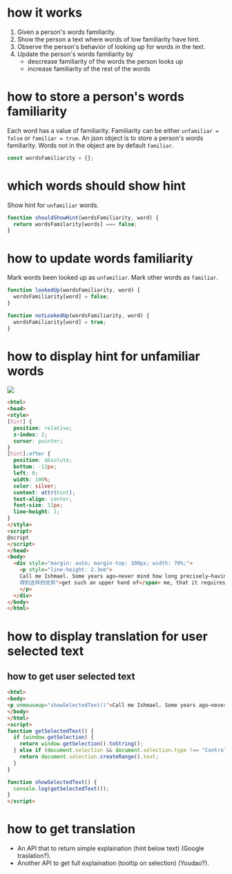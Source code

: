 # how it works
1. Given a person's words familiarity.
2. Show the person a text where words of low familiarity have hint.
3. Observe the person's behavior of looking up for words in the text.
4. Update the person's words familiarity by
    - descrease familiarity of the words the person looks up
    - increase familiarity of the rest of the words


# how to store a person's words familiarity
Each word has a value of familiarity. Familiarity can be either `unfamiliar = false` or `familiar = true`. An json object is to store a person's words familiarity. Words not in the object are by default `familiar`.
```js demo.html @script
const wordsFamiliarity = {};
```

# which words should show hint
Show hint for `unfamiliar` words.
```js demo.html @script
function shouldShowHint(wordsFamiliarity, word) {
  return wordsFamilarity[words] === false;
}
```

# how to update words familiarity
Mark words been looked up as `unfamiliar`. Mark other words as `familiar`.
```js demo.html @script
function lookedUp(wordsFamiliarity, word) {
  wordsFamiliarity[word] = false;
}

function notLookedUp(wordsFamiliarity, word) {
  wordsFamiliarity[word] = true;
}
```


# how to display hint for unfamiliar words
![](https://github.com/pangrr/reading-assistant/blob/master/hint.png)
```html demo.html
<html>
<head>
<style>
[hint] {
  position: relative;
  z-index: 2;
  cursor: pointer;
}
[hint]:after {
  position: absolute;
  bottom: -12px;
  left: 0;
  width: 100%;
  color: silver;
  content: attr(hint);
  text-align: center;
  font-size: 11px;
  line-height: 1;
}
</style>
<script>
@script
</script>
</head>
<body>
  <div style="margin: auto; margin-top: 100px; width: 70%;">
    <p style="line-height: 2.3em">
    Call me Ishmael. Some years ago—never mind how long precisely—having little or no money in my purse, and nothing particular to interest me on shore, I thought I would sail about a little and see the watery part of the world. It is a way I have of driving off the <span hint="脾">spleen</span> and regulating the circulation. Whenever I find myself growing <span hint="严峻">grim</span> about the mouth; whenever it is a <span hint="潮湿">damp</span>, <span hint="蒙蒙">drizzly</span> November in my soul; whenever I find myself involuntarily pausing before <span hint="棺材">coffin</span> warehouses, and bringing up the rear of every funeral I meet; and especially whenever my <span hint="狂躁">hypos</span> <span hint="
    得到这样的优势">get such an upper hand of</span> me, that it requires a strong moral principle to prevent me from deliberately stepping into the street, and methodically knocking people’s hats off—then, I account it high time to get to sea as soon as I can. This is my substitute for <span hint="手枪">pistol</span> and ball. With a <span hint="哲学上">philosophical</span> <span hint="繁荣">flourish</span> Cato throws himself upon his sword; I quietly take to the ship. There is nothing surprising in this. If they but knew it, almost all men in their degree, some time or other, <span hint="珍爱">cherish</span> very nearly the same feelings towards the ocean with me.
    </p>
  </div>
</body>
</html>
```


# how to display translation for user selected text
## how to get user selected text
```html
<html>
<body>
<p onmouseup="showSelectedText()">Call me Ishmael. Some years ago—never mind how long precisely—having little or no money in my purse, and nothing particular to interest me on shore, I thought I would sail about a little and see the watery part of the world. </p>
</body>
</html>
<script>
function getSelectedText() {
  if (window.getSelection) {
    return window.getSelection().toString();
  } else if (document.selection && document.selection.type !== "Control") {
    return document.selection.createRange().text;
  }
}

function showSelectedText() {
  console.log(getSelectedText());
}
</script>
```


# how to get translation
- An API that to return simple explaination (hint below text) (Google traslation?).
- Another API to get full explaination (tooltip on selection) (Youdao?).

